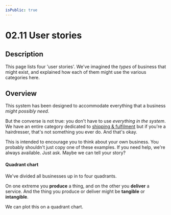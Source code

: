```yaml
---
isPublic: true
---
```


# 02.11 User stories

## Description

This page lists four 'user stories'. We've imagined the _types_ of business that might exist, and explained how each of them might use the various categories here.

## Overview

This system has been designed to accommodate everything that a business _might possibly need_.

But the converse is not true: you don't have to use _everything in the system_. We have an entire category dedicated to [shipping & fulfilment](/35) but if you're a hairdresser, that's not something you ever do. And that's okay.

This is intended to encourage you to think about your own business. You probably shouldn't just copy one of these examples. If you need help, we're always available. Just ask. Maybe we can tell your story?

#### Quadrant chart

We've divided all businesses up in to four quadrants.

On one extreme you **produce** a thing, and on the other you **deliver** a service. And the thing you produce or deliver might be **tangible** or **intangible**.

We can plot this on a quadrant chart.
